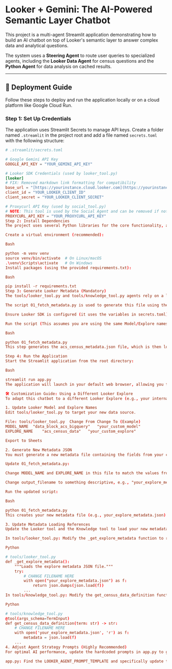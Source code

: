 # Looker + Gemini: The AI-Powered Semantic Layer Chatbot

This project is a multi-agent Streamlit application demonstrating how to build an AI chatbot on top of Looker's semantic layer to answer complex data and analytical questions.

The system uses a **Steering Agent** to route user queries to specialized agents, including the **Looker Data Agent** for census questions and the **Python Agent** for data analysis on cached results.

***

## 🚀 Deployment Guide

Follow these steps to deploy and run the application locally or on a cloud platform like Google Cloud Run.

### Step 1: Set Up Credentials

The application uses Streamlit Secrets to manage API keys. Create a folder named `.streamlit` in the project root and add a file named `secrets.toml` with the following structure:

```toml
# .streamlit/secrets.toml

# Google Gemini API Key
GOOGLE_API_KEY = "YOUR_GEMINI_API_KEY"

# Looker SDK Credentials (used by looker_tool.py)
[looker]
# FIX: Removed markdown link formatting for compatibility
base_url = "[https://yourinstance.cloud.looker.com](https://yourinstance.cloud.looker.com)" # e.g. "[https://mycompany.cloud.looker.com:19999](https://mycompany.cloud.looker.com:19999)"
client_id = "YOUR_LOOKER_CLIENT_ID"
client_secret = "YOUR_LOOKER_CLIENT_SECRET"

# Proxycurl API Key (used by social_tool.py)
# NOTE: This tool is used by the Social Agent and can be removed if not needed.
PROXYCURL_API_KEY = "YOUR_PROXYCURL_API_KEY"
Step 2: Install Dependencies
The project uses several Python libraries for the core functionality, as specified in requirements.txt.

Create a virtual environment (recommended):

Bash

python -m venv venv
source venv/bin/activate  # On Linux/macOS
.\venv\Scripts\activate   # On Windows
Install packages (using the provided requirements.txt):

Bash

pip install -r requirements.txt
Step 3: Generate Looker Metadata (Mandatory)
The tools/looker_tool.py and tools/knowledge_tool.py agents rely on a local file named acs_census_metadata.json (or your chosen name) to understand the available dimensions and measures.

The script 01_fetch_metadata.py is used to generate this file using the Looker SDK.

Ensure Looker SDK is configured (it uses the variables in secrets.toml).

Run the script (This assumes you are using the same Model/Explore names as the original project: data_block_acs_bigquery::acs_census_data):

Bash

python 01_fetch_metadata.py
This step generates the acs_census_metadata.json file, which is then loaded by the Looker tool.

Step 4: Run the Application
Start the Streamlit application from the root directory:

Bash

streamlit run app.py
The application will launch in your default web browser, allowing you to interact with the multi-agent chatbot.

🛠️ Customization Guide: Using a Different Looker Explore
To adapt this chatbot to a different Looker Explore (e.g., your internal financial model instead of the US Census Data), you need to modify three core files:

1. Update Looker Model and Explore Names
Edit tools/looker_tool.py to target your new data source.

File: tools/looker_tool.py	Change From	Change To (Example)
MODEL_NAME	"data_block_acs_bigquery"	"your_custom_model"
EXPLORE_NAME	"acs_census_data"	"your_custom_explore"

Export to Sheets

2. Generate New Metadata JSON
You must generate a new metadata file containing the fields from your custom Explore.

Update 01_fetch_metadata.py:

Change MODEL_NAME and EXPLORE_NAME in this file to match the values from the step above.

Change output_filename to something descriptive, e.g., "your_explore_metadata.json".

Run the updated script:

Bash

python 01_fetch_metadata.py
This creates your new metadata file (e.g., your_explore_metadata.json).

3. Update Metadata Loading References
Update the Looker tool and the Knowledge tool to load your new metadata file.

In tools/looker_tool.py: Modify the _get_explore_metadata function to reference your new JSON file:

Python

# tools/looker_tool.py
def _get_explore_metadata():
    """Loads the explore metadata JSON file."""
    try:
        # CHANGE FILENAME HERE
        with open("your_explore_metadata.json") as f:
            return json.dumps(json.load(f))
        ...
In tools/knowledge_tool.py: Modify the get_census_data_definition function to load the correct file:

Python

# tools/knowledge_tool.py
@tool(args_schema=TermInput)
def get_census_data_definition(term: str) -> str:
    # CHANGE FILENAME HERE
    with open('your_explore_metadata.json', 'r') as f:
        metadata = json.load(f)
    ...
4. Adjust Agent Strategy Prompts (Highly Recommended)
For optimal AI performance, update the hardcoded prompts in app.py to guide the agent toward using relevant fields in your new domain.

app.py: Find the LOOKER_AGENT_PROMPT_TEMPLATE and specifically update the ANALYST STRATEGY section. Guide the agent to think like an analyst in your new domain (e.g., recommend fields like orders.count, products.inventory_level, or financials.revenue instead of census demographics).
